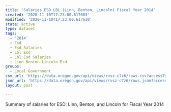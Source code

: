 ```yaml
---
title: 'Salaries ESD LBL (Linn, Benton, Lincoln) Fiscal Year 2014'
created: '2020-11-10T17:23:00.617603'
modified: '2020-11-10T17:23:00.617610'
state: active
type: dataset
tags:
  - '2014'
  - Esd
  - Esd Salaries
  - Lbl Esd
  - Lbl Esd Salaries
  - Linn Benton Lincoln Esd
groups:
  - Local Government
csv_url: 'https://data.oregon.gov/api/views/rvsz-c7z6/rows.csv?accessType=DOWNLOAD'
json_url: 'https://data.oregon.gov/api/views/rvsz-c7z6/rows.json?accessType=DOWNLOAD'
layout: post

---
```

Summary of salaries for ESD: Linn, Benton, and Lincoln for Fiscal Year 2014
